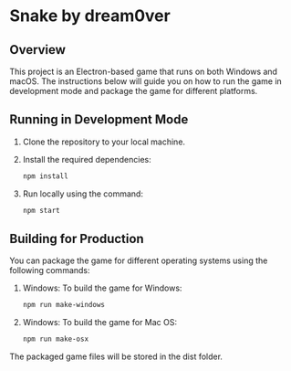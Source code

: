 # Snake by dream0ver

## Overview

This project is an Electron-based game that runs on both Windows and macOS. The instructions below will guide you on how to run the game in development mode and package the game for different platforms.

## Running in Development Mode

1. Clone the repository to your local machine.
2. Install the required dependencies:

   ```bash
   npm install
   ```

3. Run locally using the command:

   ```bash
   npm start
   ```

## Building for Production

You can package the game for different operating systems using the following commands:

1. Windows: To build the game for Windows:

   ```bash
   npm run make-windows
   ```

2. Windows: To build the game for Mac OS:

   ```bash
   npm run make-osx
   ```

The packaged game files will be stored in the dist folder.
